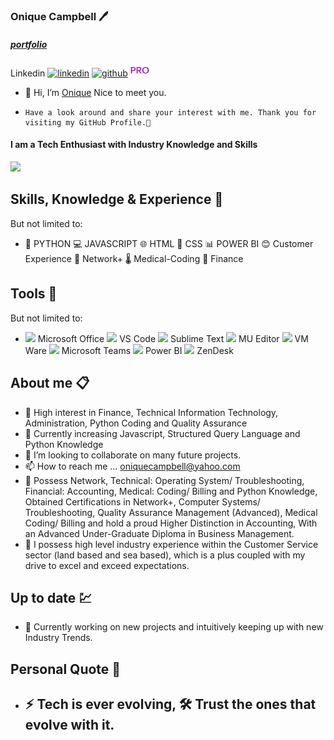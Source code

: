 
  <h3> Onique Campbell 🖊️</h3>  
  <h5><a href="www.feenixbloom.com">portfolio</a></h5>

Linkedin
[<img src='https://cliply.co/wp-content/uploads/2021/02/372102050_LINKEDIN_ICON_TRANSPARENT_1080.gif' alt='linkedin' height='30'>](https://jm.linkedin.com/in/onique-campbell-1091b576?trk=profile-badge") [<img src='https://raw.githubusercontent.com/gist/ManulMax/2d20af60d709805c55fd784ca7cba4b9/raw/bcfeac7604f674ace63623106eb8bb8471d844a6/github.gif' alt='github' height='20'>](https://github.com/Onique-Unique) <a href='https://github.com/pricing'><img src='https://raw.githubusercontent.com/acervenky/animated-github-badges/master/assets/pro.gif' width='30' height='20'></a>
- <div  class="badge-base LI-profile-badge" data-locale="en_US" data-size="medium" data-theme="light" data-type="VERTICAL" data-vanity="onique-campbell-1091b576" data-version="v1"> 👋 Hi, I’m <a class="badge-base__link LI-simple-link" href="https://jm.linkedin.com/in/onique-campbell-1091b576?trk=profile-badge" target="_blank"> Onique</a> Nice to meet you.</div> 
-     Have a look around and share your interest with me. Thank you for visiting my GitHub Profile.👋
#### I am a Tech Enthusiast with Industry Knowledge and Skills
<img src= "https://user-images.githubusercontent.com/87822768/138556989-5a63cbbc-e1bb-486a-910a-d4f82c69488b.jpg" width= "999px" height= "auto"></img> 
## Skills, Knowledge & Experience 📖
But not limited to:

- 🐍 PYTHON 💻 JAVASCRIPT 🌐 HTML 🎨 CSS  📊 POWER BI 😊 Customer Experience 📶 Network+ 🌡️ Medical-Coding 🏦 Finance

## Tools 🔨
But not limited to:
- <img src= "https://upload.wikimedia.org/wikipedia/commons/thumb/5/5f/Microsoft_Office_logo_%282019%E2%80%93present%29.svg/2048px-Microsoft_Office_logo_%282019%E2%80%93present%29.svg.png" height= "20"> Microsoft Office <img src="https://upload.wikimedia.org/wikipedia/commons/thumb/9/9a/Visual_Studio_Code_1.35_icon.svg/2048px-Visual_Studio_Code_1.35_icon.svg.png" height= "20"> VS Code <img src= "https://toppng.com/uploads/preview/sublime-text-icon-sublime-text-3-icon-11553464063uymi94fpyp.png" height= "20"> Sublime Text <img src= "https://user-images.githubusercontent.com/37602/30643992-d27673fe-9e08-11e7-8a93-cb640d397e07.png" height="20"> MU Editor <img src= "https://upload.wikimedia.org/wikipedia/commons/thumb/5/5a/Vmware_workstation_16_icon.svg/1200px-Vmware_workstation_16_icon.svg.png" height="20"> VM Ware <img src= "https://it.wooster.edu/wp-content/uploads/2019/06/teams-microsoft-teams-logo-transparent-clipart-1.jpg" height="20"> Microsoft Teams <img src= "https://cdn.freelogovectors.net/wp-content/uploads/2017/04/power-bi-logo.png" height="20"> Power BI <img src= "https://cdn.mgig.fr/2020/07/mg-f324e53a-8a17-4e26-80f8_accroche.jpg" height="20"> ZenDesk

## About me 📋
- 👀 High interest in Finance, Technical Information Technology, Administration, Python Coding and Quality Assurance 
- 🌱 Currently increasing Javascript, Structured Query Language and Python Knowledge 
- 💞️ I’m looking to collaborate on many future projects.
- 📫 How to reach me ... oniquecampbell@yahoo.com
- 👀 Possess Network, Technical: Operating System/ Troubleshooting, Financial: Accounting, Medical: Coding/ Billing and Python Knowledge, Obtained Certifications in Network+, Computer Systems/ Troubleshooting, Quality Assurance Management (Advanced), Medical Coding/ Billing and hold a proud Higher Distinction in Accounting, With an Advanced Under-Graduate Diploma in Business Management.
- 💞️ I possess high level industry experience within the Customer Service sector (land based and sea based), which is a plus coupled with my drive to excel and exceed expectations.

## Up to date 💹
- 🔭 Currently working on new projects and intuitively keeping up with new Industry Trends.

## Personal Quote 📜
- ## ⚡ Tech is ever evolving, 🛠️ Trust the ones that evolve with it.
<!---
Onique-Unique/Onique-Unique is a ✨ special ✨ repository because its `README.md` (this file) appears on your GitHub profile.
You can click the Preview link to take a look at your changes.
--->
